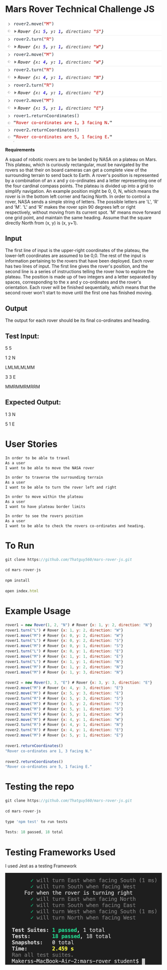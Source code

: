 # Mars Rover Technical Challenge JS

![Screenshot](Assets/ExpectedOutput.png)

**Requirements**

A squad of robotic rovers are to be landed by NASA on a plateau on Mars. This plateau, which is curiously rectangular, must be navigated by the rovers so that their on board cameras can get a complete view of the surrounding terrain to send back to Earth. A rover's position is represented by a combination of an x and y co-ordinates and a letter representing one of the four cardinal compass points. The plateau is divided up into a grid to simplify navigation. An example position might be 0, 0, N, which means the rover is in the bottom left corner and facing North. In order to control a rover, NASA sends a simple string of letters. The possible letters are 'L', 'R' and 'M'. 'L' and 'R' makes the rover spin 90 degrees left or right respectively, without moving from its current spot. 'M' means move forward one grid point, and maintain the same heading. Assume that the square directly North from (x, y) is (x, y+1).

## **Input**

The first line of input is the upper-right coordinates of the plateau, the lower-left coordinates are assumed to be 0,0. The rest of the input is information pertaining to the rovers that have been deployed. Each rover has two lines of input. The first line gives the rover's position, and the second line is a series of instructions telling the rover how to explore the plateau. The position is made up of two integers and a letter separated by spaces, corresponding to the x and y co-ordinates and the rover's orientation. Each rover will be finished sequentially, which means that the second rover won't start to move until the first one has finished moving.

## **Output**

The output for each rover should be its final co-ordinates and heading.

## **Test Input:**

5 5

1 2 N

LMLMLMLMM

3 3 E

MMRMMRMRRM

## **Expected Output:**

1 3 N

5 1 E

# User Stories

```
In order to be able to travel
As a user
I want to be able to move the NASA rover
```
```
In order to traverse the surrounding terrain
As a user
I want to be able to turn the rover left and right
```
```
In order to move within the plateau
As a user
I want to have plateau border limits
```
```
In order to see the rovers position
As a user
I want to be able to check the rovers co-ordinates and heading.
```

# To Run

```Javascript
git clone https://github.com/Thatguy560/mars-rover-js.git

cd mars-rover-js

npm install

open index.html
```

# Example Usage

```Javascript
rover1 = new Rover(1, 2, "N") # Rover {x: 1, y: 2, direction: "N"}
rover1.turn("L") # Rover {x: 1, y: 2, direction: "W"}
rover1.move("M") # Rover {x: 0, y: 2, direction: "W"}
rover1.turn("L") # Rover {x: 0, y: 2, direction: "S"}
rover1.move("M") # Rover {x: 0, y: 1, direction: "S"}
rover1.turn("L") # Rover {x: 0, y: 1, direction: "E"}
rover1.move("M") # Rover {x: 1, y: 1, direction: "E"}
rover1.turn("L") # Rover {x: 1, y: 1, direction: "N"}
rover1.move("M") # Rover {x: 1, y: 2, direction: "N"}
rover1.move("M") # Rover {x: 1, y: 3, direction: "N"}

rover2 = new Rover(3, 3, "E") # Rover {x: 3, y: 3, direction: "E"}
rover2.move("M") # Rover {x: 4, y: 3, direction: "E"}
rover2.move("M") # Rover {x: 5, y: 3, direction: "E"}
rover2.turn("R") # Rover {x: 5, y: 3, direction: "S"}
rover2.move("M") # Rover {x: 5, y: 2, direction: "S"}
rover2.move("M") # Rover {x: 5, y: 1, direction: "S"}
rover2.turn("R") # Rover {x: 5, y: 1, direction: "W"}
rover2.move("M") # Rover {x: 4, y: 1, direction: "W"}
rover2.turn("R") # Rover {x: 4, y: 1, direction: "N"}
rover2.turn("R") # Rover {x: 4, y: 1, direction: "E"}
rover2.move("M") # Rover {x: 5, y: 1, direction: "E"}

rover1.returnCoordinates()
"Rover co-ordinates are 1, 3 facing N."

rover2.returnCoordinates()
"Rover co-ordinates are 5, 1 facing E."
```

# Testing the repo

```Javascript
git clone https://github.com/Thatguy560/mars-rover-js.git

cd mars-rover-js

type 'npm test' to run tests

Tests: 18 passed, 18 total
```

# Testing Frameworks Used

I used Jest as a testing Framework

![Screenshot](Assets/Tests.png)